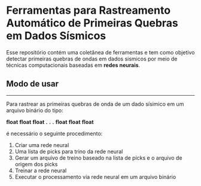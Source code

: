 Ferramentas para Rastreamento Automático de Primeiras Quebras em Dados Sísmicos
=================================================================================

Esse repositório contém uma coletânea de ferramentas e tem como objetivo detectar primeiras quebras de ondas em dados sismicos por meio de técnicas computacionais baseadas em **redes neurais**.

## Modo de usar
---------------
Para rastrear as primeiras quebras de onda de um dado sísimico em um arquivo binário do tipo: 

**float**
**float**
**float**
**.**
**.**
**.**
**float**
**float** 
**float**

é necessário o seguinte procedimento: 

1. Criar uma rede neural
1. Uma lista de picks para trino da rede neural
1. Gerar um arquivo de treino baseado na lista de picks e o arquivo de origem dos picks
1. Treinar a rede neural
1. Executar o processamento via rede neural em um arquivo binário



